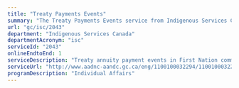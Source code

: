```yaml
---
title: "Treaty Payments Events"
summary: "The Treaty Payments Events service from Indigenous Services Canada is available end-to-end online, according to the GC Service Inventory."
url: "gc/isc/2043"
department: "Indigenous Services Canada"
departmentAcronym: "isc"
serviceId: "2043"
onlineEndtoEnd: 1
serviceDescription: "Treaty annuity payment events in First Nation communities pursuant to Numbered Treaties and Robinson Treaties."
serviceUrl: "http://www.aadnc-aandc.gc.ca/eng/1100100032294/1100100032295"
programDescription: "Individual Affairs"
---
```

